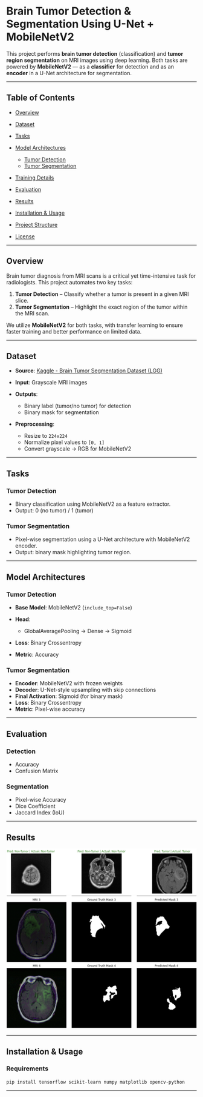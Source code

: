 

#  Brain Tumor Detection & Segmentation Using U-Net + MobileNetV2

This project performs **brain tumor detection** (classification) and **tumor region segmentation**  on MRI images using deep learning. Both tasks are powered by **MobileNetV2** — as a **classifier** for detection and as an **encoder** in a U-Net architecture for segmentation.

---

## Table of Contents

* [Overview](#overview)
* [Dataset](#dataset)
* [Tasks](#tasks)
* [Model Architectures](#model-architectures)

  * [Tumor Detection](#tumor-detection)
  * [Tumor Segmentation](#tumor-segmentation)
* [Training Details](#training-details)
* [Evaluation](#evaluation)
* [Results](#results)
* [Installation & Usage](#installation--usage)
* [Project Structure](#project-structure)
* [License](#license)

---

##  Overview

Brain tumor diagnosis from MRI scans is a critical yet time-intensive task for radiologists. This project automates two key tasks:

1. **Tumor Detection** – Classify whether a tumor is present in a given MRI slice.
2. **Tumor Segmentation** – Highlight the exact region of the tumor within the MRI scan.

We utilize **MobileNetV2** for both tasks, with transfer learning to ensure faster training and better performance on limited data.

---

##  Dataset

* **Source**: [Kaggle - Brain Tumor Segmentation Dataset (LGG)](https://www.kaggle.com/datasets/mateuszbuda/lgg-mri-segmentation)
* **Input**: Grayscale MRI images
* **Outputs**:

  * Binary label (tumor/no tumor) for detection
  * Binary mask for segmentation
* **Preprocessing**:

  * Resize to `224x224`
  * Normalize pixel values to `[0, 1]`
  * Convert grayscale → RGB for MobileNetV2

---

##  Tasks

###  Tumor Detection

* Binary classification using MobileNetV2 as a feature extractor.
* Output: 0 (no tumor) / 1 (tumor)

###  Tumor Segmentation

* Pixel-wise segmentation using a U-Net architecture with MobileNetV2 encoder.
* Output: binary mask highlighting tumor region.

---

## Model Architectures

###  Tumor Detection

* **Base Model**: MobileNetV2 (`include_top=False`)
* **Head**:

  * GlobalAveragePooling → Dense → Sigmoid
* **Loss**: Binary Crossentropy
* **Metric**: Accuracy

###  Tumor Segmentation

* **Encoder**: MobileNetV2 with frozen weights
* **Decoder**: U-Net-style upsampling with skip connections
* **Final Activation**: Sigmoid (for binary mask)
* **Loss**: Binary Crossentropy
* **Metric**: Pixel-wise accuracy

---


##  Evaluation

### Detection

* Accuracy
* Confusion Matrix

### Segmentation

* Pixel-wise Accuracy
* Dice Coefficient
* Jaccard Index (IoU)

---

##  Results

![Classification Result](images/classification.png)
![Segmentation Result](images/segmentation.png)


---

##  Installation & Usage

###  Requirements

```bash
pip install tensorflow scikit-learn numpy matplotlib opencv-python
```
---
